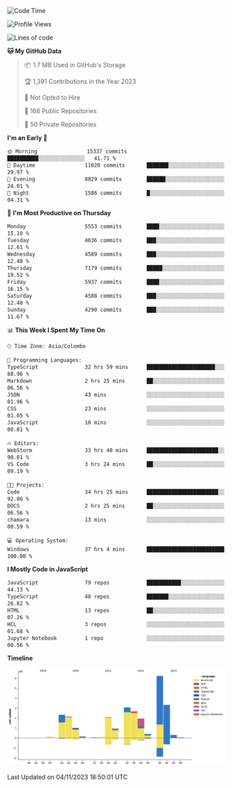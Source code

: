 
<!--START_SECTION:waka-->
![Code Time](http://img.shields.io/badge/Code%20Time-1%2C331%20hrs%2036%20mins-blue)

![Profile Views](http://img.shields.io/badge/Profile%20Views-7-blue)

![Lines of code](https://img.shields.io/badge/From%20Hello%20World%20I%27ve%20Written-26.9%20million%20lines%20of%20code-blue)

**🐱 My GitHub Data** 

> 📦 1.7 MB Used in GitHub's Storage 
 > 
> 🏆 1,391 Contributions in the Year 2023
 > 
> 🚫 Not Opted to Hire
 > 
> 📜 166 Public Repositories 
 > 
> 🔑 50 Private Repositories 
 > 
**I'm an Early 🐤** 

```text
🌞 Morning                15337 commits       ██████████░░░░░░░░░░░░░░░   41.71 % 
🌆 Daytime                11020 commits       ███████░░░░░░░░░░░░░░░░░░   29.97 % 
🌃 Evening                8829 commits        ██████░░░░░░░░░░░░░░░░░░░   24.01 % 
🌙 Night                  1586 commits        █░░░░░░░░░░░░░░░░░░░░░░░░   04.31 % 
```
📅 **I'm Most Productive on Thursday** 

```text
Monday                   5553 commits        ████░░░░░░░░░░░░░░░░░░░░░   15.10 % 
Tuesday                  4636 commits        ███░░░░░░░░░░░░░░░░░░░░░░   12.61 % 
Wednesday                4589 commits        ███░░░░░░░░░░░░░░░░░░░░░░   12.48 % 
Thursday                 7179 commits        █████░░░░░░░░░░░░░░░░░░░░   19.52 % 
Friday                   5937 commits        ████░░░░░░░░░░░░░░░░░░░░░   16.15 % 
Saturday                 4588 commits        ███░░░░░░░░░░░░░░░░░░░░░░   12.48 % 
Sunday                   4290 commits        ███░░░░░░░░░░░░░░░░░░░░░░   11.67 % 
```


📊 **This Week I Spent My Time On** 

```text
🕑︎ Time Zone: Asia/Colombo

💬 Programming Languages: 
TypeScript               32 hrs 59 mins      ██████████████████████░░░   88.96 % 
Markdown                 2 hrs 25 mins       ██░░░░░░░░░░░░░░░░░░░░░░░   06.56 % 
JSON                     43 mins             ░░░░░░░░░░░░░░░░░░░░░░░░░   01.96 % 
CSS                      23 mins             ░░░░░░░░░░░░░░░░░░░░░░░░░   01.05 % 
JavaScript               18 mins             ░░░░░░░░░░░░░░░░░░░░░░░░░   00.81 % 

🔥 Editors: 
WebStorm                 33 hrs 40 mins      ███████████████████████░░   90.81 % 
VS Code                  3 hrs 24 mins       ██░░░░░░░░░░░░░░░░░░░░░░░   09.19 % 

🐱‍💻 Projects: 
Code                     34 hrs 25 mins      ███████████████████████░░   92.86 % 
DOCS                     2 hrs 25 mins       ██░░░░░░░░░░░░░░░░░░░░░░░   06.56 % 
chamara                  13 mins             ░░░░░░░░░░░░░░░░░░░░░░░░░   00.59 % 

💻 Operating System: 
Windows                  37 hrs 4 mins       █████████████████████████   100.00 % 
```

**I Mostly Code in JavaScript** 

```text
JavaScript               79 repos            ███████████░░░░░░░░░░░░░░   44.13 % 
TypeScript               48 repos            ███████░░░░░░░░░░░░░░░░░░   26.82 % 
HTML                     13 repos            ██░░░░░░░░░░░░░░░░░░░░░░░   07.26 % 
HCL                      3 repos             ░░░░░░░░░░░░░░░░░░░░░░░░░   01.68 % 
Jupyter Notebook         1 repo              ░░░░░░░░░░░░░░░░░░░░░░░░░   00.56 % 
```



**Timeline**

![Lines of Code chart](https://raw.githubusercontent.com/ccweerasinghe1994/ccweerasinghe1994/master/assets/bar_graph.png)


 Last Updated on 04/11/2023 18:50:01 UTC
<!--END_SECTION:waka-->
